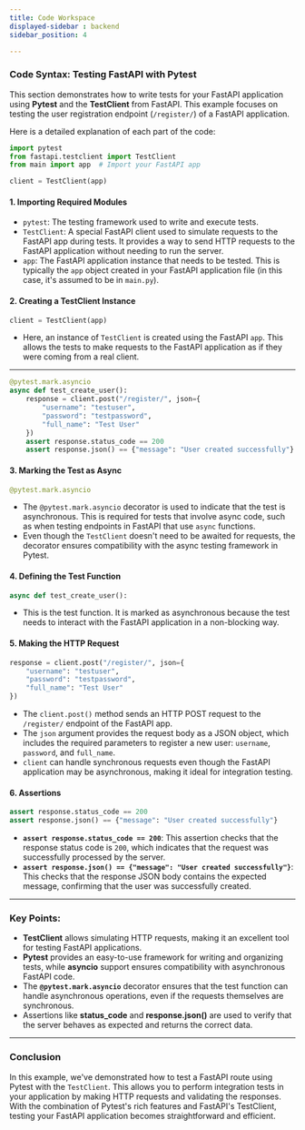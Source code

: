 ```yaml
---
title: Code Workspace
displayed-sidebar : backend
sidebar_position: 4

---
```

### Code Syntax: Testing FastAPI with Pytest

This section demonstrates how to write tests for your FastAPI application using **Pytest** and the **TestClient** from FastAPI. This example focuses on testing the user registration endpoint (`/register/`) of a FastAPI application.

Here is a detailed explanation of each part of the code:

```python
import pytest
from fastapi.testclient import TestClient
from main import app  # Import your FastAPI app

client = TestClient(app)
```

#### 1. **Importing Required Modules**
- `pytest`: The testing framework used to write and execute tests.
- `TestClient`: A special FastAPI client used to simulate requests to the FastAPI app during tests. It provides a way to send HTTP requests to the FastAPI application without needing to run the server.
- `app`: The FastAPI application instance that needs to be tested. This is typically the `app` object created in your FastAPI application file (in this case, it's assumed to be in `main.py`).

#### 2. **Creating a TestClient Instance**
```python
client = TestClient(app)
```
- Here, an instance of `TestClient` is created using the FastAPI `app`. This allows the tests to make requests to the FastAPI application as if they were coming from a real client.

---

```python
@pytest.mark.asyncio
async def test_create_user():
    response = client.post("/register/", json={
        "username": "testuser",
        "password": "testpassword",
        "full_name": "Test User"
    })
    assert response.status_code == 200
    assert response.json() == {"message": "User created successfully"}
```

#### 3. **Marking the Test as Async**
```python
@pytest.mark.asyncio
```
- The `@pytest.mark.asyncio` decorator is used to indicate that the test is asynchronous. This is required for tests that involve async code, such as when testing endpoints in FastAPI that use `async` functions.
- Even though the `TestClient` doesn't need to be awaited for requests, the decorator ensures compatibility with the async testing framework in Pytest.

#### 4. **Defining the Test Function**
```python
async def test_create_user():
```
- This is the test function. It is marked as asynchronous because the test needs to interact with the FastAPI application in a non-blocking way.

#### 5. **Making the HTTP Request**
```python
response = client.post("/register/", json={
    "username": "testuser",
    "password": "testpassword",
    "full_name": "Test User"
})
```
- The `client.post()` method sends an HTTP POST request to the `/register/` endpoint of the FastAPI app. 
- The `json` argument provides the request body as a JSON object, which includes the required parameters to register a new user: `username`, `password`, and `full_name`.
- `client` can handle synchronous requests even though the FastAPI application may be asynchronous, making it ideal for integration testing.

#### 6. **Assertions**
```python
assert response.status_code == 200
assert response.json() == {"message": "User created successfully"}
```
- **`assert response.status_code == 200`**: This assertion checks that the response status code is `200`, which indicates that the request was successfully processed by the server.
- **`assert response.json() == {"message": "User created successfully"}`**: This checks that the response JSON body contains the expected message, confirming that the user was successfully created.

---

### Key Points:
- **TestClient** allows simulating HTTP requests, making it an excellent tool for testing FastAPI applications.
- **Pytest** provides an easy-to-use framework for writing and organizing tests, while **asyncio** support ensures compatibility with asynchronous FastAPI code.
- The **`@pytest.mark.asyncio`** decorator ensures that the test function can handle asynchronous operations, even if the requests themselves are synchronous.
- Assertions like **status_code** and **response.json()** are used to verify that the server behaves as expected and returns the correct data.

---

### Conclusion

In this example, we've demonstrated how to test a FastAPI route using Pytest with the `TestClient`. This allows you to perform integration tests in your application by making HTTP requests and validating the responses. With the combination of Pytest's rich features and FastAPI's TestClient, testing your FastAPI application becomes straightforward and efficient.